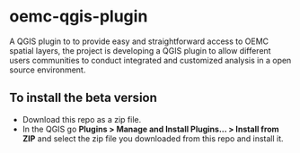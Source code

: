 # oemc-qgis-plugin
A QGIS plugin to to provide easy and straightforward access to OEMC spatial layers, the project is developing a QGIS plugin to allow different users communities to conduct integrated and customized analysis in a open source environment.


## To install the beta version
- Download this repo as a zip file.
- In the QGIS go __Plugins > Manage and Install Plugins... > Install from ZIP__ and select the zip file you downloaded from this repo and install it.
